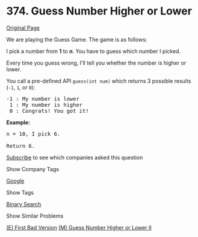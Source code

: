 # 374. Guess Number Higher or Lower

[Original Page](https://leetcode.com/problems/guess-number-higher-or-lower/)

We are playing the Guess Game. The game is as follows:

I pick a number from **1** to **_n_**. You have to guess which number I picked.

Every time you guess wrong, I'll tell you whether the number is higher or lower.

You call a pre-defined API `guess(int num)` which returns 3 possible results (`-1`, `1`, or `0`):

<pre>-1 : My number is lower
 1 : My number is higher
 0 : Congrats! You got it!
</pre>

**Example:**  

<pre>n = 10, I pick 6.

Return 6.
</pre>

<div>

[Subscribe](/subscribe/) to see which companies asked this question

</div>

<div>

<div id="company_tags" class="btn btn-xs btn-warning">Show Company Tags</div>

<span class="hidebutton">[Google](/company/google/)</span></div>

<div>

<div id="tags" class="btn btn-xs btn-warning">Show Tags</div>

<span class="hidebutton">[Binary Search](/tag/binary-search/)</span></div>

<div>

<div id="similar" class="btn btn-xs btn-warning">Show Similar Problems</div>

<span class="hidebutton">[(E) First Bad Version](/problems/first-bad-version/) [(M) Guess Number Higher or Lower II](/problems/guess-number-higher-or-lower-ii/)</span></div>